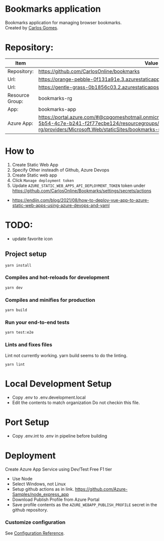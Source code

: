 # Bookmarks application
Bookmarks application for managing browser bookmarks.  
Created by [Carlos Gomes](mailto:carlos.bear@gmail.com).


# Repository:

| Item            | Value |
| --------------- | ----------- |
| Repository:     | https://github.com/CarlosOnline/bookmarks |
| Url:            | https://orange-pebble-0f131a91e.3.azurestaticapps.net |
| Url:            | https://gentle-grass-0b1856c03.2.azurestaticapps.net/#/ |
| Resource Group: | bookmarks-rg |
| App:            | bookmarks-app |
| Azure App:      | https://portal.azure.com/#@cpgomeshotmail.onmicrosoft.com/resource/subscriptions/fab0d9c6-5b54-4c7e-b241-f2f77ecbe124/resourcegroups/bookmarks-rg/providers/Microsoft.Web/staticSites/bookmarks-swa/staticsite |

# How to
1. Create Static Web App
2. Specify Other insteadh of Github, Azure Devops
3. Create Static web app
4. Click `Manage deployment token`
5. Update `AZURE_STATIC_WEB_APPS_API_DEPLOYMENT_TOKEN` token under https://github.com/CarlosOnline/Bookmarks/settings/secrets/actions

- https://endjin.com/blog/2021/08/how-to-deploy-vue-app-to-azure-static-web-apps-using-azure-devops-and-yaml

# TODO:
- update favorite icon

## Project setup
```
yarn install
```

### Compiles and hot-reloads for development
```
yarn dev
```

### Compiles and minifies for production
```
yarn build
```

### Run your end-to-end tests
```
yarn test:e2e
```

### Lints and fixes files
Lint not currently working.  yarn build seems to do the linting.
```
yarn lint
```

# Local Development Setup
- Copy .env to .env.development.local
- Edit the contents to match organization
Do not checkin this file.

# Port Setup
- Copy .env.int to .env in pipeline before building

# Deployment
Create Azure App Service using Dev/Test Free F1 tier
- Use Node
- Select Windows, not Linux
- Setup github actions as in link. https://github.com/Azure-Samples/node_express_app
- Download Publish Profile from Azure Portal
- Save profile  contents as the `AZURE_WEBAPP_PUBLISH_PROFILE` secret in the github repository.

### Customize configuration
See [Configuration Reference](https://cli.vuejs.org/config/).
